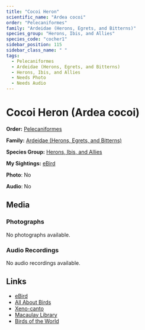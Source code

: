 ```yaml
---
title: "Cocoi Heron"
scientific_name: "Ardea cocoi"
order: "Pelecaniformes"
family: "Ardeidae (Herons, Egrets, and Bitterns)"
species_group: "Herons, Ibis, and Allies"
species_code: "cocher1"
sidebar_position: 115
sidebar_class_name: " "
tags: 
  - Pelecaniformes
  - Ardeidae (Herons, Egrets, and Bitterns)
  - Herons, Ibis, and Allies
  - Needs Photo
  - Needs Audio
---
```


# Cocoi Heron (Ardea cocoi)

**Order:** [Pelecaniformes](/tags/pelecaniformes)

**Family:** [Ardeidae (Herons, Egrets, and Bitterns)](/tags/ardeidae-herons-egrets-and-bitterns)

**Species Group:** [Herons, Ibis, and Allies](/tags/herons-ibis-and-allies)

**My Sightings:** [eBird](https://ebird.org/lifelist?r=world&time=life&spp=cocher1)

**Photo**: No 

**Audio**: No

## Media
### Photographs
No photographs available.

### Audio Recordings
No audio recordings available.

## Links
* [eBird](https://ebird.org/species/cocher1) 
* [All About Birds](https://www.allaboutbirds.org/guide/cocher1) 
* [Xeno-canto](https://www.xeno-canto.org/species/ardea-cocoi) 
* [Macaulay Library](https://search.macaulaylibrary.org/catalog?taxonCode=cocher1&sort=rating_rank_desc)
* [Birds of the World](https://birdsoftheworld.org/bow/species/cocher1)
